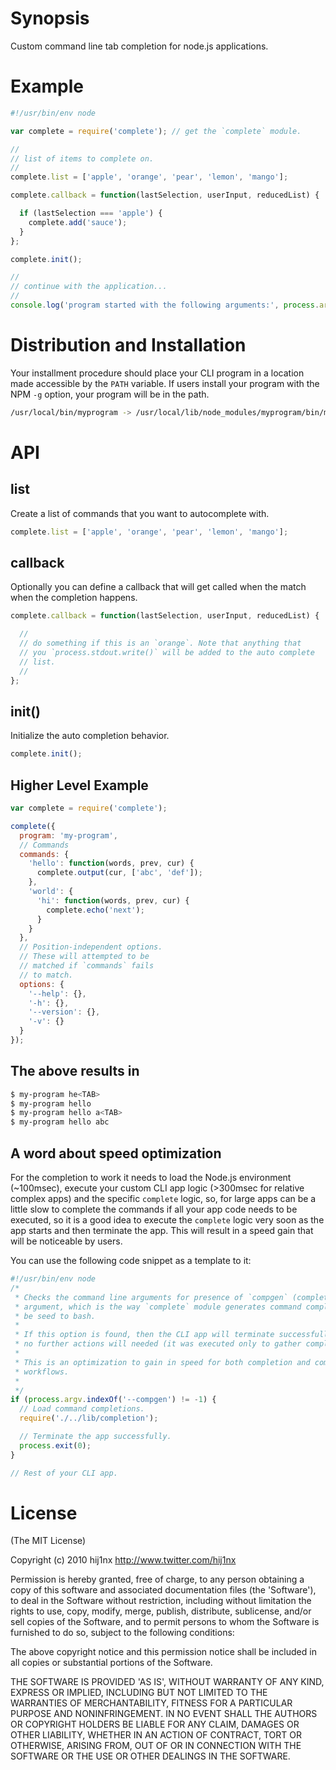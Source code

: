 # Synopsis
Custom command line tab completion for node.js applications.

# Example

```javascript
#!/usr/bin/env node

var complete = require('complete'); // get the `complete` module.

//
// list of items to complete on.
//
complete.list = ['apple', 'orange', 'pear', 'lemon', 'mango'];

complete.callback = function(lastSelection, userInput, reducedList) {

  if (lastSelection === 'apple') {
	complete.add('sauce');
  }
};

complete.init();

//
// continue with the application...
//
console.log('program started with the following arguments:', process.argv[2] || 'none provided');
```

# Distribution and Installation

Your installment procedure should place your CLI program in a location made accessible by the `PATH` variable. If users install your program with the NPM `-g` option, your program will be in the path.

``` bash
/usr/local/bin/myprogram -> /usr/local/lib/node_modules/myprogram/bin/myprogram
```

# API

## list
Create a list of commands that you want to autocomplete with.

```javascript
complete.list = ['apple', 'orange', 'pear', 'lemon', 'mango'];
```

## callback
Optionally you can define a callback that will get called when the match when the completion happens.

```javascript
complete.callback = function(lastSelection, userInput, reducedList) {

  //
  // do something if this is an `orange`. Note that anything that
  // you `process.stdout.write()` will be added to the auto complete
  // list.
  //
};
```

## init()
Initialize the auto completion behavior.

```javascript
complete.init();
```


## Higher Level Example

``` js
var complete = require('complete');

complete({
  program: 'my-program',
  // Commands
  commands: {
    'hello': function(words, prev, cur) {
      complete.output(cur, ['abc', 'def']);
    },
    'world': {
      'hi': function(words, prev, cur) {
        complete.echo('next');
      }
    }
  },
  // Position-independent options.
  // These will attempted to be
  // matched if `commands` fails
  // to match.
  options: {
    '--help': {},
    '-h': {},
    '--version': {},
    '-v': {}
  }
});
```

## The above results in

``` bash
$ my-program he<TAB>
$ my-program hello
$ my-program hello a<TAB>
$ my-program hello abc
```

## A word about speed optimization

For the completion to work it needs to load the Node.js environment (~100msec),
execute your custom CLI app logic (>300msec for relative complex apps) and the
specific `complete` logic, so, for large apps can be a little slow to complete
the commands if all your app code needs to be executed, so it is a good idea to
execute the `complete` logic very soon as the app starts and then terminate the
app. This will result in a speed gain that will be noticeable by users.

You can use the following code snippet as a template to it:

```js
#!/usr/bin/env node
/*
 * Checks the command line arguments for presence of `compgen` (completion generation)
 * argument, which is the way `complete` module generates command completion to
 * be seed to bash.
 *
 * If this option is found, then the CLI app will terminate successfully since
 * no further actions will needed (it was executed only to gather completion info).
 *
 * This is an optimization to gain in speed for both completion and command execution
 * workflows.
 *
 */
if (process.argv.indexOf('--compgen') != -1) {
  // Load command completions.
  require('./../lib/completion');

  // Terminate the app successfully.
  process.exit(0);
}

// Rest of your CLI app.
```

# License

(The MIT License)

Copyright (c) 2010 hij1nx <http://www.twitter.com/hij1nx>

Permission is hereby granted, free of charge, to any person obtaining a copy of this software and associated documentation files (the 'Software'), to deal in the Software without restriction, including without limitation the rights to use, copy, modify, merge, publish, distribute, sublicense, and/or sell copies of the Software, and to permit persons to whom the Software is furnished to do so, subject to the following conditions:

The above copyright notice and this permission notice shall be included in all copies or substantial portions of the Software.

THE SOFTWARE IS PROVIDED 'AS IS', WITHOUT WARRANTY OF ANY KIND, EXPRESS OR IMPLIED, INCLUDING BUT NOT LIMITED TO THE WARRANTIES OF MERCHANTABILITY, FITNESS FOR A PARTICULAR PURPOSE AND NONINFRINGEMENT. IN NO EVENT SHALL THE AUTHORS OR COPYRIGHT HOLDERS BE LIABLE FOR ANY CLAIM, DAMAGES OR OTHER LIABILITY, WHETHER IN AN ACTION OF CONTRACT, TORT OR OTHERWISE, ARISING FROM, OUT OF OR IN CONNECTION WITH THE SOFTWARE OR THE USE OR OTHER DEALINGS IN THE SOFTWARE.

